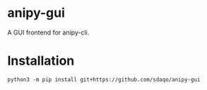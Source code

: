 # anipy-gui
A GUI frontend for anipy-cli.

# Installation
`python3 -m pip install git+https://github.com/sdaqo/anipy-gui`
